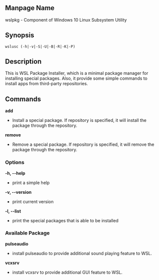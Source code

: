 ## Manpage Name

wslpkg - Component of Windows 10 Linux Subsystem Utility

## Synopsis

`wslusc (-h|-v|-S|-U|-B|-R|-K|-P)`

## Description

This is WSL Package Installer, which is a minimal package manager for installing special packages. Also, it provide some simple commands to install apps from third-party repositories.

## Commands

**add**
- Install a special package. If repository is specified, it will install the package through the repository.

**remove**
- Remove a special package. If repository is specified, it will remove the package through the repository.

### Options

**-h, --help**
- print a simple help

**-v, --version**
- print current version

**-l, --list**
- print the special packages that is able to be installed

### Available Package

**pulseaudio**
- install pulseaudio to provide additional sound playing feature to WSL. 

**vcxsrv**
- install vcxsrv to provide additional GUI feature to WSL.